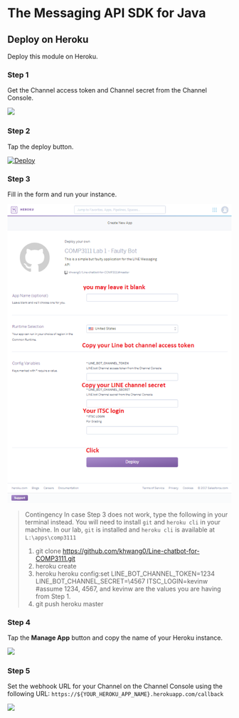 # The Messaging API SDK for Java

## Deploy on Heroku

Deploy this module on Heroku.

### Step 1

Get the Channel access token and Channel secret from the Channel Console.

<img src="https://github.com/line/line-bot-sdk-java/blob/master/sample-spring-boot-echo/_assets/line-bot-configuration.png?raw=true">

### Step 2

Tap the deploy button.

[![Deploy](https://www.herokucdn.com/deploy/button.svg)](https://heroku.com/deploy?template=https://github.com/khwang0/Line-chatbot-for-COMP3111)

### Step 3

Fill in the form and run your instance.

<img src="../docs/img/lab1/deploy.png">

> Contingency
> In case Step 3 does not work, type the following in your terminal instead. You will need to install `git` and `heroku cli` in your machine. In our lab, `git` is installed and `heroku cli` is available at `L:\apps\comp3111`
> 1. git clone https://github.com/khwang0/Line-chatbot-for-COMP3111.git
> 2. heroku create
> 3. heroku heroku config:set LINE\_BOT\_CHANNEL\_TOKEN=1234 LINE\_BOT\_CHANNEL\_SECRET=\4567 ITSC\_LOGIN=kevinw  #assume 1234, 4567, and kevinw are the values you are having from Step 1.
> 4. git push heroku master



### Step 4

Tap the **Manage App** button and copy the name of your Heroku instance.

<img src="https://github.com/line/line-bot-sdk-java/blob/master/sample-spring-boot-echo/_assets/heroku-app-name.png?raw=true">

### Step 5

Set the webhook URL for your Channel on the Channel Console using the following URL:
`https://${YOUR_HEROKU_APP_NAME}.herokuapp.com/callback`

<img src="https://github.com/line/line-bot-sdk-java/blob/master/sample-spring-boot-echo/_assets/put-webhook-url.png?raw=true">
